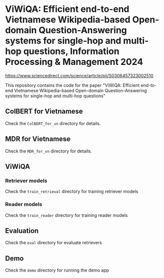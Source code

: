 # ViWiQA: Efficient end-to-end Vietnamese Wikipedia-based Open-domain Question-Answering systems for single-hop and multi-hop questions, Information Processing & Management 2024
https://www.sciencedirect.com/science/article/pii/S0306457323002510

This repository contains the code for the paper "ViWiQA: Efficient end-to-end Vietnamese Wikipedia-based Open-domain Question-Answering systems for single-hop and multi-hop questions"

## ColBERT for Vietnamese
Check the `ColBERT_for_vn` directory for details.

## MDR for Vietnamese
Check the `MDR_for_vn` directory for details.

## ViWiQA

### Retriever models
Check the `train_retrieval` directory for training retriever models

### Reader models
Check the `train_reader` directory for training reader models

## Evaluation

Check the `eval` directory for evaluate retrievers

## Demo

Check the `demo` directory for running the demo app
